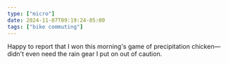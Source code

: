 ```yaml
---
type: ["micro"]
date: 2024-11-07T09:19:24-05:00
tags: ["bike commuting"]
---
```

Happy to report that I won this morning's game of precipitation chicken—didn't even need the rain gear I put on out of caution.
